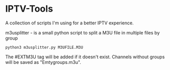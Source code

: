 # IPTV-Tools

A collection of scripts I'm using for a better IPTV experience.

m3usplitter - is a small python script to split a M3U file in multiple files by group

	python3 m3usplitter.py M3UFILE.M3U

The #EXTM3U tag will be added if it doesn't exist.
Channels without groups will be saved as "Emtygroups.m3u".

